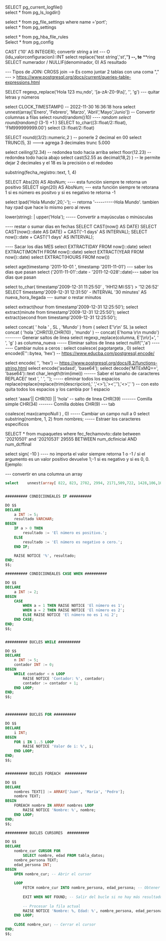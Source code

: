 
SELECT pg_current_logfile() <br>
select * from pg_ls_logdir()  <br>

 select * from pg_file_settings where name ='port';  <br>
 select * from pg_settings  <br>
 
 select * from pg_hba_file_rules  <br>
 Select * from pg_config  <br> 
 
 


CAST ('10' AS INTEGER); convertir string a int --- O  (idu_valorconfiguracion)::INT
select replace('test string','st','**') --, te** **ring
SELECT numerador / NULLIF(denominador, 0) AS resultado

--- Tipos de JOIN: 
CROSS join --> Es como juntar 2 tablas con una coma ","  --- > https://www.postgresql.org/docs/current/queries-table-expressions.html

 SELECT regexp_replace('Hola 123 mu,ndo', '[a-zA-Z0-9\s]', '', 'g') --- quitar letras y números 
 
select CLOCK_TIMESTAMP()   -- 2022-11-30 16:36:18 hora
select unnest(array['Enero', 'Febrero', 'Marzo', 'Abril','Mayo','Junio']) --  Convertir columnas a filas
select round(random()*10) ---- random 
select round(random()* (3-1)  +1 )
SELECT to_char((3::float/2::float), 'FM999999999.00')
select (3::float/2::float)

SELECT round((3/2)::numeric,2 ) -- ponerle 2 decimal en 00
select TRUNC(5, 3) ---> agrega 3 decimales  trunc 5.000


select ceiling(12.34) -- redondea todo hacia arriba
select floor(12.23) --  redondea todo hacia abajo
select cast(52.55 as decimal(18,2) ) -- le permite dejar 2 decimales y el 18 es la precisión o el redodeo

substring(fecha_registro::text, 1, 4)

SELECT Abs(20) AS AbsNum; ---- esta función siempre te retorna un positivo
SELECT sign(20) AS AbsNum; --- esta función siempre te retorana 1 si es número es positvo y si es negativo te retorna -1

select lpad('Hola Mundo',20,'-'); -- retorna '----------Hola Mundo'. tambien hay rpad que hace lo mismo pero al reves

lower(string): | upper('Hola'); ----- Convertir a mayúsculas o minúsculas 

---- restar o sumar dias en fechas
SELECT CAST(now() AS DATE)
SELECT CAST(now()::date AS DATE) + CAST('-1 days' AS INTERVAL);
SELECT  now()::date  + CAST('1 days' AS INTERVAL);

---- Sacar los días MES
select EXTRACT(DAY FROM now()::date)
select EXTRACT(MONTH FROM now()::date) 
select EXTRACT(YEAR  FROM now()::date) 
select EXTRACT(HOURS  FROM now()) 

select age(timestamp '2011-10-01 ', timestamp '2011-11-01') --- saber los días que pasan 
select ('2011-11-01'::date -  '2011-12-028'::date)--- saber los días que pasan  

select to_char( timestamp'2009-12-31 11:25:50' , 'HH12:MI:SS') >  '12:26:52'
SELECT timestamp'2009-12-31 12:31:50' - INTERVAL '30 minutes' AS nueva_hora_llegada --- sumar o restar minutos 


  select extract(hour  from  timestamp'2009-12-31 12:25:50');
 select extract(minute from  timestamp'2009-12-31 12:25:50');
select extract(second from  timestamp'2009-12-31 12:25:50');





select  concat( ' hola ' , SL , 'Mundo'   )   from   (  select E'\r\n' SL  )a
select concat ( 'hola ',CHR(13),CHR(10) , 'mundo'  ) --  concat( E'homa \r\n mundo')   -------- Generar saltos de linea
select regexp_replace(columna, E'[\\n\\r]+', ' ', 'g' ) as columna_nueva  ----- Eliminar saltos de linea
select nullif('','a')
-------- Cambiar nulos a ceros :  select coalesce(  pagotargeta , 0)
select encode(E''::bytea, 'hex') -- https://www.educba.com/postgresql,encode/

select encode( '', 'hex') -- https://www.postgresql.org/docs/8.2/functions-string.html
select encode('asdasd', 'base64');
select decode('MTExMQ==', 'base64')::text
char_length(trim(imei)) ------ Saber el tamaño de caracteres 
REPLACE(' text ', ' ', ''); ----- eliminar todos los espacios
replace(replace(replace(trim(descripcion),' ','<>'),'><',''),'<>',' ') -- con esto quita todos los espacios y los cambia por 1 espacio

select 'aaaa'||  CHR(10) || 'hola' -- salto de linea
 CHR(39)  ------- Comilla simple
  CHR(34)  ------- Comilla dobles
 CHR(9) --- tab

coalesce(  max(campoNull  ) , 0)  ----- Cambiar un campo null a 0
select substring(nombre, 1, 2) from nombres; ----- Estraer los caracteres especificos

SELECT * from mupaquetes where fec_fechamovto::date between '20210501' and '20210531'
29555 BETWEEN num_dcfinicial AND num_dcffinal 

select  sign(  -10 ) ---- no importa el valor siempre retorna 1 o -1 /  si el argumento es un valor positivo devuelve 1;-1 si es negativo y si es 0, 0. Ejemplo:






--- convertir en una columna un array
```sql
select    unnest(array[ 822, 823, 2782, 2994, 2171,509,722, 1428,106,107,108 ])  codigo)a 
```


```sql

########## CONDICIONEALES IF ########## 

DO $$
DECLARE
    a INT := 5;
    resultado VARCHAR;
BEGIN
    IF a > 0 THEN
        resultado := 'El número es positivo.';
    ELSE
        resultado := 'El número es negativo o cero.';
    END IF;

    RAISE NOTICE '%', resultado;
END;
$$;

########## CONDICIONEALES CASE WHEN ########## 

DO $$
DECLARE
    a INT := 2;
BEGIN
    CASE 
        WHEN a = 1 THEN RAISE NOTICE 'El número es 1';
        WHEN a = 2 THEN RAISE NOTICE 'El número es 2';
        ELSE RAISE NOTICE 'El número no es 1 ni 2';
    END CASE;
END;
$$;


########## BUCLES WHILE ########## 

DO $$
DECLARE
    n INT := 5;
    contador INT := 0;
BEGIN
    WHILE contador < n LOOP
        RAISE NOTICE 'Contador: %', contador;
        contador := contador + 1;
    END LOOP;
END;
$$;



########## BUCLES FOR ########## 

DO $$
DECLARE
    i INT;
BEGIN
    FOR i IN 1..5 LOOP
        RAISE NOTICE 'Valor de i: %', i;
    END LOOP;
END;
$$;


########## BUCLES FOREACH  ########## 

DO $$
DECLARE
    nombres TEXT[] := ARRAY['Juan', 'María', 'Pedro'];
    nombre TEXT;
BEGIN
    FOREACH nombre IN ARRAY nombres LOOP
        RAISE NOTICE 'Nombre: %', nombre;
    END LOOP;
END;
$$;

########## BUCLES CURSORES  ########## 

DO $$
DECLARE
    nombre_cur CURSOR FOR
        SELECT nombre, edad FROM tabla_datos;
    nombre_persona TEXT;
    edad_persona INT;
BEGIN
    OPEN nombre_cur; -- Abrir el cursor
    
    LOOP
        FETCH nombre_cur INTO nombre_persona, edad_persona; -- Obtener el siguiente conjunto de resultados
        
        EXIT WHEN NOT FOUND; -- Salir del bucle si no hay más resultados
        
        -- Procesar la fila actual
        RAISE NOTICE 'Nombre: %, Edad: %', nombre_persona, edad_persona;
    END LOOP;
    
    CLOSE nombre_cur; -- Cerrar el cursor
END;
$$;



```
